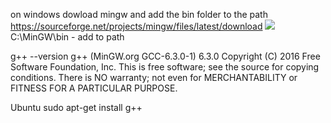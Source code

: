 on windows dowload mingw and add the bin folder to the path
https://sourceforge.net/projects/mingw/files/latest/download
![](https://i.imgur.com/aRpeeaM.png)
C:\MinGW\bin - add to path

g++ --version
g++ (MinGW.org GCC-6.3.0-1) 6.3.0
Copyright (C) 2016 Free Software Foundation, Inc.
This is free software; see the source for copying conditions.  There is NO
warranty; not even for MERCHANTABILITY or FITNESS FOR A PARTICULAR PURPOSE.


Ubuntu
sudo apt-get install g++

